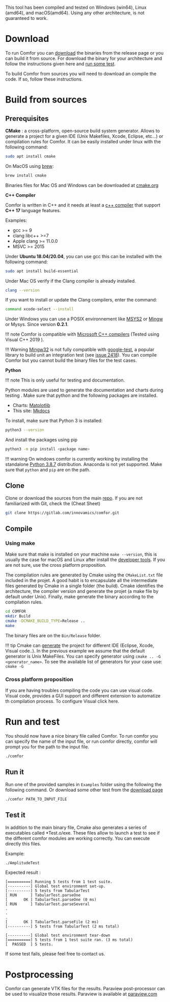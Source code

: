 This tool has been compiled and tested on Windows (win64), Linux (amd64), and macOS(amd64). Using any other architecture, is not guaranteed to work.

# Download

To run Comfor you can [download](download_page.md) the binaries from the release page or you can build it from source. For download the binary for your architecture and follow the instructions given here and [run some test](#run_it).

To build Comfor from sources you will need to download an compile the code. If so, follow these instructions.

# Build from sources

## Prerequisites

**CMake** : a cross-platform, open-source build system generator. Allows to generate a project for a given IDE (Unix Makefiles, Xcode, Eclipse, etc...) or compilation rules for Comfor. It can be easily installed under linux with the following command:

```sh
sudo apt install cmake
```

On MacOS using [brew](https://brew.sh/):

```bash
brew install cmake
```

Binaries files for Mac OS and Windows can be downloaded at [cmake.org](https://cmake.org)

**C++ Compiler**

Comfor is written in C++ and it needs at least a [c++ compiler](https://en.cppreference.com/w/cpp/compiler_support/17) that support **C++ 17** language features.

Examples:

- gcc >= 9
- clang libc++ >=7
- Apple clang >= 11.0.0
- MSVC >= 2015

Under **Ubuntu 18.04/20.04**, you can use gcc this can be installed with the following command:

```bash
sudo apt install build-essential
```

Under Mac OS verify if the Clang compiler is already installed.

```bash
clang --version
```

If you want to install or update the Clang compilers, enter the command:

```bash
command xcode-select --install
```

Under Windows you can use a POSIX environnement like [MSYS2](https://www.msys2.org) or [Mingw](http://www.mingw-w64.org/doku.php) or Mysys. Since version **0.2.1**.

!!! note
    Comfor is compatible with [Microsoft C++ compilers](https://visualstudio.microsoft.com/downloads/) (Tested using Visual C++ 2019 ).
    
!!! Warning
    [Mingw32](https://www.msys2.org) is not fully compatible with [google-test](https://github.com/google/googletest), a popular library to build unit an integration test (see [issue 2418](https://github.com/google/googletest/issues/2418)). You can compile Comfor but you cannot build the binary files for the test cases.

**Python**

!!! note
    This is only useful for testing and documentation.
    
Python modules are used to generate the documentation and charts during testing . Make sure that python and the following packages are installed.

- Charts: [Matplotlib](https://pypi.org/project/matplotlib/)
- This site: [Mkdocs](https://pypi.org/project/mkdocs/)

To install, make sure that Python 3 is installed:

```bash
python3 --version
```

And install the packages using pip

```bash
python3 -m pip install <package name>
```

!!! warning
    On windows comfor is currently working by installing the standalone [Python 3.8.7](https://www.python.org/downloads/release/python-387/) distribution. Anaconda is not yet supported. Make sure that `python` and `pip` are on the path.
    
## Clone

Clone or download the sources from the main [repo](https://gitlab.com/innovamics/comfor). If you are not familiarized with Git, check the (Cheat Sheet)

```bash
git clone https://gitlab.com/innovamics/comfor.git
```

## Compile

### Using make

Make sure that make is installed on your machine `make --version`, this is usually the case for macOS and Linux after install the [developer tools](#prerequisites). If you are not sure, use the cross platform proposition.

The compilation rules are generated by Cmake using the `CMakeList.txt` file included in the projet. A good habit is to encapsulate all the intermediate files generated by Cmake in a single folder (the build). Cmake identifies the architecture, the compiler version and generate the projet (a make file by default under Unix). Finally, make generate the binary according to the compilation rules.

```bash
cd COMFOR
mkdir Build
cmake -DCMAKE_BUILD_TYPE=Release ..
make
```

The binary files are on the `Bin/Release` folder.

!!! tip
    Cmake can [generate](https://cmake.org/cmake/help/latest/manual/cmake-generators.7.html) the project for different IDE (Eclipse, Xcode, Visual code..). In the previous example we assume that the default generator is Unix MakeFiles. You can specify generator using `cmake .. -G <generator_name>`. To see the available list of generators for your case use: `cmake -G`
    
### Cross platform proposition

If you are having troubles compiling the code you can use visual code. Visual code, provides a GUI support and different extension to automatize th compilation process. To configure Visual click here.

# Run and test

You should now have a nice binary file called Comfor. To run comfor you can specify the name of the input file, or run comfor directly, comfor will prompt you for the path to the input file.

```bash
./comfor
```

## Run it

Run one of the provided samples in `Examples` folder using the following the following command. Or download some other test from the [download page](download_page.md) 

```bash
./comfor PATH_TO_INPUT_FILE
```

## Test it

In addition to the main binary file, Cmake also generates a series of executables called \*Test.o/exe. These files allow to launch a test to see if the different comfor modules are working correctly. You can execute directly this files.

Example:

```bash
./AmplitudeTest
```

Expected result :

```console
[==========] Running 5 tests from 1 test suite.
[----------] Global test environment set-up.
[----------] 5 tests from TabularTest
[ RUN      ] TabularTest.parseOne
[       OK ] TabularTest.parseOne (0 ms)
[ RUN      ] TabularTest.parseSeveral
.
.
.
[       OK ] TabularTest.parseFile (2 ms)
[----------] 5 tests from TabularTest (2 ms total)

[----------] Global test environment tear-down
[==========] 5 tests from 1 test suite ran. (3 ms total)
[  PASSED  ] 5 tests.
```

If some test fails, please feel free to contact us.

# Postprocessing

Comfor can generate VTK files for the results. Paraview post-processor can be used to visualize those results. Paraview is available at [paraview.com](https://www.paraview.org/download)


